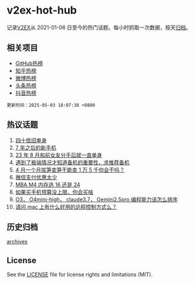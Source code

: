 # v2ex-hot-hub

 记录[V2EX](https://www.v2ex.com/)从 2021-01-06 日至今的热门话题。每小时抓取一次数据，按天[归档](archives)。
 
 ## 相关项目

- [GitHub热榜](https://github.com/it985/github-hot-hub)
- [知乎热榜](https://github.com/it985/zhihu-hot-hub)
- [微博热榜](https://github.com/it985/weibo-hot-hub)
- [头条热榜](https://github.com/it985/toutiao-hot-hub)
- [抖音热榜](https://github.com/it985/douyin-hot-hub)


 `更新时间：2025-05-03 18:07:38 +0800`

## 热议话题

1. [四十依旧单身](https://www.v2ex.com/t/1129467)
1. [7 年之后的新手机](https://www.v2ex.com/t/1129438)
1. [23 年 8 月和前女友分手后就一直单身](https://www.v2ex.com/t/1129420)
1. [遇到了极端情况才知道备机的重要性，求推荐备机](https://www.v2ex.com/t/1129429)
1. [4 月一个月拔笋卖笋干能卖 1 万 5 千你会干吗？](https://www.v2ex.com/t/1129446)
1. [微信支付优惠太少](https://www.v2ex.com/t/1129415)
1. [MBA M4 内存选 16 还是 24](https://www.v2ex.com/t/1129418)
1. [如果买手机预算没上限，你会买啥](https://www.v2ex.com/t/1129511)
1. [O3， O4mini-high， claude3.7， Gemini2.5pro 编程能力该怎么排序](https://www.v2ex.com/t/1129424)
1. [请问 mac 上有什么好用的远程控制方式么？](https://www.v2ex.com/t/1129470)

## 历史归档

[archives](archives)

## License

See the [LICENSE](LICENSE) file for license rights and limitations (MIT).
